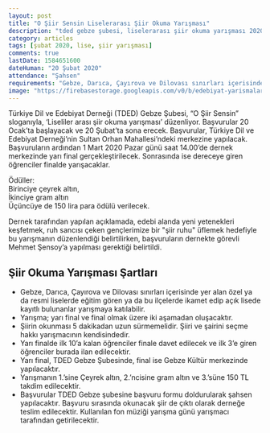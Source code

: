 ```yaml
---
layout: post
title: "O Şiir Sensin Liselerarası Şiir Okuma Yarışması"
description: "tded gebze şubesi, liselerarası şiir okuma yarışması 2020"
category: articles
tags: [şubat 2020, lise, şiir yarışması]
comments: true
lastDate: 1584651600
dateHuman: "20 Şubat 2020"
attendance: "Şahsen"
requirements: "Gebze, Darıca, Çayırova ve Dilovası sınırları içerisinde yer alan özel ya da resmi liselerde eğitim gören ya da bu ilçelerde ikamet edip açık lisede kayıtlı bulunanlar yarışmaya katılabilir."
image: "https://firebasestorage.googleapis.com/v0/b/edebiyat-yarismalari.appspot.com/o/o-siir-sensin-siir-okuma-yarismasi.png?alt=media&token=41ce3081-6d56-41de-ac28-59b257f8a255"
---
```


Türkiye Dil ve Edebiyat Derneği (TDED) Gebze Şubesi, “O Şiir Sensin” sloganıyla, ‘Liseliler arası şiir okuma yarışması’ düzenliyor. Başvurular 20 Ocak’ta başlayacak ve 20 Şubat’ta sona erecek. Başvurular, Türkiye Dil ve Edebiyat Derneği’nin Sultan Orhan Mahallesi’ndeki merkezine yapılacak. Başvuruların ardından 1 Mart 2020 Pazar günü saat 14.00’de dernek merkezinde yarı final gerçekleştirilecek. Sonrasında ise dereceye giren öğrenciler finalde yarışacaklar. 

Ödüller:  
Birinciye çeyrek altın,  
İkinciye gram altın  
Üçüncüye de 150 lira para ödülü verilecek.  

Dernek tarafından yapılan açıklamada, edebi alanda yeni yetenekleri keşfetmek, ruh sancısı çeken gençlerimize bir "şiir ruhu" üflemek hedefiyle bu yarışmanın düzenlendiği belirtilirken, başvuruların dernekte görevli Mehmet Şensoy’a yapılması gerektiği belirtildi.

## Şiir Okuma Yarışması Şartları
- Gebze, Darıca, Çayırova ve Dilovası sınırları içerisinde yer alan özel ya da resmi liselerde eğitim gören ya da bu ilçelerde ikamet edip açık lisede kayıtlı bulunanlar yarışmaya katılabilir.
- Yarışma; yarı final ve final olmak üzere iki aşamadan oluşacaktır.
- Şiirin okunması 5 dakikadan uzun sürmemelidir. Şiiri ve şairini seçme hakkı yarışmacının kendisindedir.
- Yarı finalde ilk 10’a kalan öğrenciler finale davet edilecek ve ilk 3’e giren öğrenciler burada ilan edilecektir.
- Yarı final, TDED Gebze Şubesinde, final ise Gebze Kültür merkezinde yapılacaktır.
- Yarışmanın 1.’sine Çeyrek altın, 2.’ncisine gram altın ve 3.’süne 150 TL takdim edilecektir.
- Başvurular TDED Gebze şubesine başvuru formu doldurularak şahsen yapılacaktır. Başvuru sırasında okunacak şiir de çıktı olarak derneğe teslim edilecektir. Kullanılan fon müziği yarışma günü yarışmacı tarafından getirilecektir.